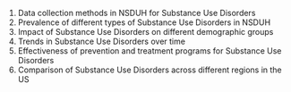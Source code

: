 1. Data collection methods in NSDUH for Substance Use Disorders
2. Prevalence of different types of Substance Use Disorders in NSDUH
3. Impact of Substance Use Disorders on different demographic groups
4. Trends in Substance Use Disorders over time
5. Effectiveness of prevention and treatment programs for Substance Use Disorders
6. Comparison of Substance Use Disorders across different regions in the US